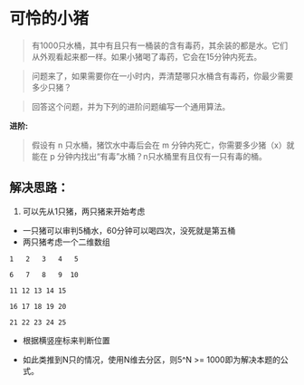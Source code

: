 # 可怜的小猪

> 有1000只水桶，其中有且只有一桶装的含有毒药，其余装的都是水。它们从外观看起来都一样。如果小猪喝了毒药，它会在15分钟内死去。

> 问题来了，如果需要你在一小时内，弄清楚哪只水桶含有毒药，你最少需要多少只猪？

> 回答这个问题，并为下列的进阶问题编写一个通用算法。


**进阶:**

> 假设有 n 只水桶，猪饮水中毒后会在 m 分钟内死亡，你需要多少猪（x）就能在 p 分钟内找出“有毒”水桶？n只水桶里有且仅有一只有毒的桶。


## 解决思路：
1. 可以先从1只猪，两只猪来开始考虑

- 一只猪可以审判5桶水，60分钟可以喝四次，没死就是第五桶
- 两只猪考虑一个二维数组

```
1   2   3   4   5

6   7   8   9  10

11 12 13 14 15

16 17 18 19 20

21 22 23 24 25
```
- 根据横竖座标来判断位置


- 如此类推到N只的情况，使用N维去分区，则5^N >= 1000即为解决本题的公式。
